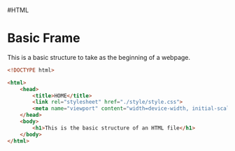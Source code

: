 #HTML 

# Basic Frame

This is a basic structure to take as the beginning of a webpage. 

```HTML
<!DOCTYPE html>

<html>
	<head>
		<title>HOME</title>
		<link rel="stylesheet" href="./style/style.css">
		<meta name="viewport" content="width=device-width, initial-scale=1.0">
	</head>
	<body>
		<h1>This is the basic structure of an HTML file</h1>
	</body>
</html>
```

